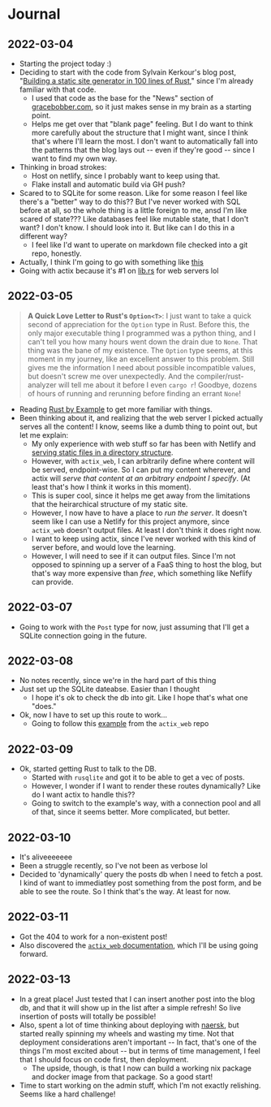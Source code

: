 # Journal

## 2022-03-04
- Starting the project today :)
- Deciding to start with the code from Sylvain Kerkour's blog post, "[Building a static site generator in 100 lines of Rust](https://kerkour.com/rust-static-site-generator)," since I'm already familiar with that code.
    - I used that code as the base for the "News" section of [gracebobber.com](https://github.com/ajaxbits/grace-bobber-web), so it just makes sense in my brain as a starting point. 
    - Helps me get over that "blank page" feeling. But I do want to think more carefully about the structure that I might want, since I think that's where I'll learn the most. I don't want to automatically fall into the patterns that the blog lays out -- even if they're good -- since I want to find my own way.
- Thinking in broad strokes:
    - Host on netlify, since I probably want to keep using that.
    - Flake install and automatic build via GH push?
- Scared to to SQLite for some reason. Like for some reason I feel like there's a "better" way to do this?? But I've never worked with SQL before at all, so the whole thing is a little foreign to me, ansd I'm like scared of state??? Like databases feel like mutable state, that I don't want? I don't know. I should look into it. But like can I do this in a different way?
    - I feel like I'd want to uperate on markdown file checked into a git repo, honestly.
- Actually, I think I'm going to go with something like [this](https://github.com/actix/examples/blob/master/basics/basics/src/main.rs)
- Going with actix because it's #1 on [lib.rs](https://lib.rs) for web servers lol

## 2022-03-05
> **A Quick Love Letter to Rust's `Option<T>`**:
> I just want to take a quick second of appreciation for the `Option` type in Rust. Before this, the only major executable thing I programmed was a python thing, and I can't tell you how many hours went down the drain due to `None`. That thing was the bane of my existence. The `Option` type seems, at this moment in my journey, like an excellent answer to this problem. Still gives me the information I need about possible incompatible values, but doesn't screw me over unexpectedly. And the compiler/rust-analyzer will tell me about it before I even `cargo r`! Goodbye, dozens of hours of running and rerunning before finding an errant `None`!

- Reading [Rust by Example](https://doc.rust-lang.org/rust-by-example/) to get more familiar with things.
- Been thinking about it, and realizing that the web server I picked actually serves all the content! I know, seems like a dumb thing to point out, but let me explain:
    - My only experience with web stuff so far has been with Netlify and [serving static files in a directory structure](https://github.com/ajaxbits/grace-bobber-web).
    - However, with `actix_web`, I can arbitrarily define where content will be served, endpoint-wise. So I can put my content wherever, and actix will _serve that content at an arbitrary endpoint I specify_. (At least that's how I think it works in this moment).
    - This is super cool, since it helps me get away from the limitations that the heirarchical structure of my static site.
    - However, I now have to have a place to _run the server_. It doesn't seem like I can use a Netlify for this project anymore, since `actix_web` doesn't output files. At least I don't think it does right now. 
    - I want to keep using actix, since I've never worked with this kind of server before, and would love the learning.
    - However, I will need to see if it can output files. Since I'm not opposed to spinning up a server of a FaaS thing to host the blog, but that's way more expensive than _free_, which something like Neflify can provide.

## 2022-03-07
- Going to work with the `Post` type for now, just assuming that I'll get a SQLite connection going in the future.

## 2022-03-08
- No notes recently, since we're in the hard part of this thing
- Just set up the SQLite dateabse. Easier than I thought
    - I hope it's ok to check the db into git. Like I hope that's what one "does."
- Ok, now I have to set up this route to work...
    - Going to follow this [example](https://github.com/actix/examples/blob/master/databases/sqlite/src/db.rs) from the `actix_web` repo

## 2022-03-09
- Ok, started getting Rust to talk to the DB. 
    - Started with `rusqlite` and got it to be able to get a vec of posts. 
    - However, I wonder if I want to render these routes dynamically? Like do I want actix to handle this??
    - Going to switch to the example's way, with a connection pool and all of that, since it seems better. More complicated, but better.

## 2022-03-10
- It's aliveeeeeee
- Been a struggle recently, so I've not been as verbose lol
- Decided to 'dynamically' query the posts db when I need to fetch a post. I kind of want to immediatley post something from the post form, and be able to see the route. So I think that's the way. At least for now.

## 2022-03-11
- Got the 404 to work for a non-existent post!
- Also discovered the [`actix_web` documentation](https://actix.rs/docs/), which I'll be using going forward.

## 2022-03-13
- In a great place! Just tested that I can insert another post into the blog db, and that it will show up in the list after a simple refresh! So live insertion of posts will totally be possible!
- Also, spent a lot of time thinking about deploying with [naersk](https://github.com/nix-community/naersk), but started really spinning my wheels and wasting my time. Not that deployment considerations aren't important -- In fact, that's one of the things I'm most excited about -- but in terms of time management, I feel that I should focus on code first, then deployment.
    - The upside, though, is that I now can build a working nix package and docker image from that package. So a good start!
- Time to start working on the admin stuff, which I'm not exactly relishing. Seems like a hard challenge!
